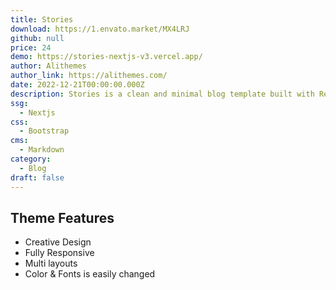 ```yaml
---
title: Stories
download: https://1.envato.market/MX4LRJ
github: null
price: 24
demo: https://stories-nextjs-v3.vercel.app/
author: Alithemes
author_link: https://alithemes.com/
date: 2022-12-21T00:00:00.000Z
description: Stories is a clean and minimal blog template built with React Next.js aiming at faster performance, high code quality & SEO.
ssg:
  - Nextjs
css:
  - Bootstrap
cms:
  - Markdown
category:
  - Blog
draft: false
---
```


## Theme Features

- Creative Design
- Fully Responsive
- Multi layouts
- Color & Fonts is easily changed
